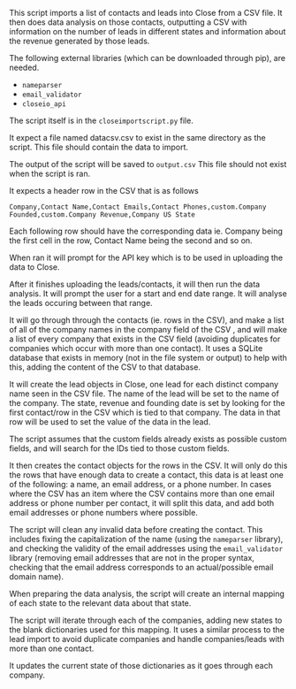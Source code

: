 This script imports a list of contacts and leads into Close from a CSV file. It then does data analysis on those contacts, outputting a CSV with information on the number of leads in different states and information about the revenue generated by those leads. 

The following external libraries (which can be downloaded through pip), are needed. 
  * `nameparser`
  * `email_validator`
  * `closeio_api`

The script itself is in the `closeimportscript.py` file.

It expect a file named datacsv.csv to exist in the same directory as the script. This file should contain the data to import.

The output of the script will be saved to `output.csv` This file should not exist when the script is ran. 

It expects a header row in the CSV that is as follows 

`Company,Contact Name,Contact Emails,Contact Phones,custom.Company Founded,custom.Company Revenue,Company US State`

Each following row should have the corresponding data ie. Company being the first cell in the row, Contact Name being the second and so on. 

When ran it will prompt for the API key which is to be used in uploading the data to Close.

After it finishes uploading the leads/contacts, it will then run the data analysis. It will prompt the user for a start and end date range. It will analyse the leads occuring between that range. 

It will go through through the contacts (ie. rows in the CSV), and make a list of all of the company names in the company field of the CSV , and will make a list of every company that exists in the CSV field (avoiding duplicates for companies which occur with more than one contact). It uses a SQLite database that exists in memory (not in the file system or output) to help with this, adding the content of the CSV to that database.

It will create the lead objects in Close, one lead for each distinct company name seen in the  CSV file. The name of the lead will be set to the name of the company. The state, revenue and  founding date is set by looking for the first contact/row in the CSV which is tied to that company. The data in that row will be used to set the value of the data in the lead.

The script assumes that the custom fields already exists as possible custom fields, and will search for the IDs tied to those custom fields.

It then creates the contact objects for the rows in the CSV. It will only do this the rows that have enough data to create a contact, this data is at least one of the following: a name, an email address, or a phone number. In cases where the CSV has an item where the CSV contains more than one email address or phone number per contact, it will split this data, and add both email addresses or phone numbers where possible. 

The script will clean any invalid data before creating the contact. This includes fixing the capitalization of the name (using the `nameparser` library), and checking the validity of the email addresses using the `email_validator` library (removing email addresses that are not in the proper syntax, checking that the email address corresponds to an actual/possible email domain name).

When preparing the data analysis, the script will create an internal mapping of each state to the relevant data about that state. 

The script will iterate through each of the companies, adding new states to the blank dictionaries used for this mapping. It uses a similar process to the lead import to avoid duplicate companies and handle companies/leads with more than one contact.

It updates the current state of those dictionaries as it goes through each company.


